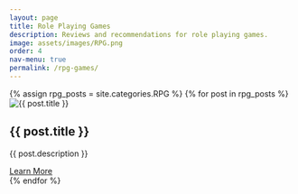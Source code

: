 ```yaml
---
layout: page
title: Role Playing Games
description: Reviews and recommendations for role playing games.
image: assets/images/RPG.png
order: 4
nav-menu: true
permalink: /rpg-games/
---
```


<div class="rpg-posts">
  {% assign rpg_posts = site.categories.RPG %}
  {% for post in rpg_posts %}
    <div class="rpg-card">
      <img src="{{ post.image | default: post.thumbnail | default: '/assets/images/default.png' }}" alt="{{ post.title }}" class="rpg-img"/>
      <h2>{{ post.title }}</h2>
      <p>{{ post.description }}</p>
      <a href="{{ post.url | relative_url }}" class="learn-more-btn">Learn More</a>
    </div>
  {% endfor %}
</div>
